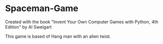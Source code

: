 # Spaceman-Game

Created with the book "Invent Your Own Computer Games with Python, 4th Edition" by Al Sweigart

This game is based of Hang man with an alien twist.
